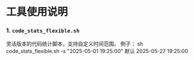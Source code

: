 # 工具使用说明

### 1. `code_stats_flexible.sh`
灵活版本的代码统计脚本，支持自定义时间范围。
例子：
sh code_stats_flexible.sh -s "2025-05-01 19:25:00"
默认 2025-05-27 19:25:00
